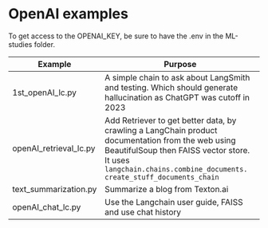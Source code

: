 # OpenAI examples

To get access to the OPENAI_KEY, be sure to have the .env in the ML-studies folder.

| Example | Purpose |
| --- | --- |
| 1st_openAI_lc.py | A simple chain to ask about LangSmith and testing. Which should generate hallucination as ChatGPT was cutoff in 2023 |
| openAI_retrieval_lc.py | Add Retriever to get better data, by crawling a LangChain product documentation from the web using BeautifulSoup then FAISS vector store. It uses `langchain.chains.combine_documents. create_stuff_documents_chain` |
| text_summarization.py | Summarize a blog from Texton.ai | 
| openAI_chat_lc.py | Use the Langchain user guide, FAISS and use chat history |
